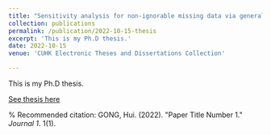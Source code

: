 ```yaml
---
title: "Sensitivity analysis for non-ignorable missing data via generalized estimating equation"
collection: publications
permalink: /publication/2022-10-15-thesis
excerpt: 'This is my Ph.D thesis.'
date: 2022-10-15
venue: 'CUHK Electronic Theses and Dissertations Collection'

---
```

This is my Ph.D thesis.

[See thesis here]([http://academicpages.github.io/files/paper1.pdf](https://repository.lib.cuhk.edu.hk/en/item/cuhk-3220286?solr_nav%5Bid%5D=6ee335839ef6dc4cc066&solr_nav%5Bpage%5D=0&solr_nav%5Boffset%5D=3)https://repository.lib.cuhk.edu.hk/en/item/cuhk-3220286?solr_nav%5Bid%5D=6ee335839ef6dc4cc066&solr_nav%5Bpage%5D=0&solr_nav%5Boffset%5D=3)

% Recommended citation: GONG, Hui. (2022). "Paper Title Number 1." <i>Journal 1</i>. 1(1).
